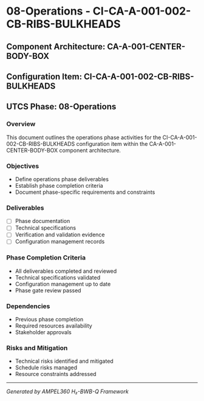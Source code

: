 # 08-Operations - CI-CA-A-001-002-CB-RIBS-BULKHEADS

## Component Architecture: CA-A-001-CENTER-BODY-BOX
## Configuration Item: CI-CA-A-001-002-CB-RIBS-BULKHEADS
## UTCS Phase: 08-Operations

### Overview
This document outlines the operations phase activities for the CI-CA-A-001-002-CB-RIBS-BULKHEADS configuration item within the CA-A-001-CENTER-BODY-BOX component architecture.

### Objectives
- Define operations phase deliverables
- Establish phase completion criteria
- Document phase-specific requirements and constraints

### Deliverables
- [ ] Phase documentation
- [ ] Technical specifications
- [ ] Verification and validation evidence
- [ ] Configuration management records

### Phase Completion Criteria
- All deliverables completed and reviewed
- Technical specifications validated
- Configuration management up to date
- Phase gate review passed

### Dependencies
- Previous phase completion
- Required resources availability
- Stakeholder approvals

### Risks and Mitigation
- Technical risks identified and mitigated
- Schedule risks managed
- Resource constraints addressed

---
*Generated by AMPEL360 H₂-BWB-Q Framework*
